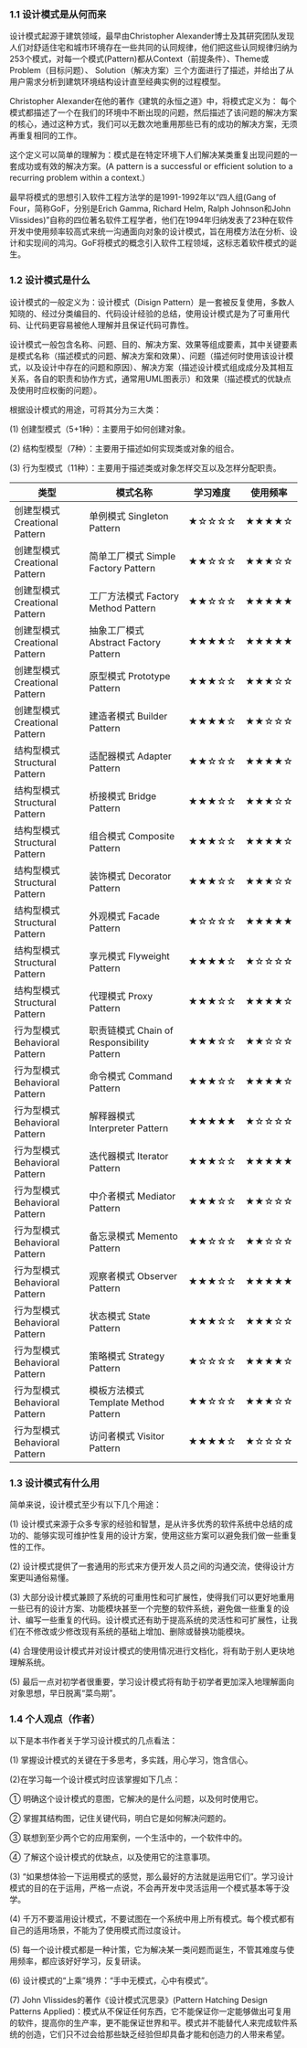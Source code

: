 ### 1.1 设计模式是从何而来

设计模式起源于建筑领域，最早由Christopher Alexander博士及其研究团队发现人们对舒适住宅和城市环境存在一些共同的认同规律，他们把这些认同规律归纳为253个模式，对每一个模式(Pattern)都从Context（前提条件）、Theme或Problem（目标问题）、 Solution（解决方案）三个方面进行了描述，并给出了从用户需求分析到建筑环境结构设计直至经典实例的过程模型。

Christopher Alexander在他的著作《建筑的永恒之道》中，将模式定义为： 每个模式都描述了一个在我们的环境中不断出现的问题，然后描述了该问题的解决方案的核心，通过这种方式，我们可以无数次地重用那些已有的成功的解决方案，无须再重复相同的工作。

这个定义可以简单的理解为：模式是在特定环境下人们解决某类重复出现问题的一套成功或有效的解决方案。(A pattern is a successful or efficient solution to a recurring  problem within a context.）

最早将模式的思想引入软件工程方法学的是1991-1992年以“四人组(Gang of Four，简称GoF，分别是Erich Gamma, Richard Helm, Ralph Johnson和John Vlissides)”自称的四位著名软件工程学者，他们在1994年归纳发表了23种在软件开发中使用频率较高式来统一沟通面向对象的设计模式，旨在用模方法在分析、设计和实现间的鸿沟。GoF将模式的概念引入软件工程领域，这标志着软件模式的诞生。

### 1.2 设计模式是什么

设计模式的一般定义为：设计模式（Disign Pattern）是一套被反复使用，多数人知晓的、经过分类编目的、代码设计经验的总结，使用设计模式是为了可重用代码、让代码更容易被他人理解并且保证代码可靠性。

设计模式一般包含名称、问题、目的、解决方案、效果等组成要素，其中关键要素是模式名称（描述模式的问题、解决方案和效果）、问题（描述何时使用该设计模式，以及设计中存在的问题和原因）、解决方案（描述设计模式组成成分及其相互关系，各自的职责和协作方式，通常用UML图表示）和效果（描述模式的优缺点及使用时应权衡的问题）。

根据设计模式的用途，可将其分为三大类：

(1) 创建型模式（5+1种）：主要用于如何创建对象。

(2) 结构型模型（7种）：主要用于描述如何实现类或对象的组合。

(3) 行为型模式（11种）：主要用于描述类或对象怎样交互以及怎样分配职责。

| 类型                          | 模式名称                                   | 学习难度 | 使用频率 |
| ----------------------------- | ------------------------------------------ | -------- | -------- |
| 创建型模式 Creational Pattern | 单例模式 Singleton Pattern                 | ★☆☆☆☆    | ★★★★☆    |
| 创建型模式 Creational Pattern | 简单工厂模式 Simple Factory Pattern        | ★★☆☆☆    | ★★★☆☆    |
| 创建型模式 Creational Pattern | 工厂方法模式 Factory Method Pattern        | ★★☆☆☆    | ★★★★★    |
| 创建型模式 Creational Pattern | 抽象工厂模式 Abstract Factory Pattern      | ★★★★☆    | ★★★★★    |
| 创建型模式 Creational Pattern | 原型模式 Prototype Pattern                 | ★★★☆☆    | ★★★☆☆    |
| 创建型模式 Creational Pattern | 建造者模式 Builder Pattern                 | ★★★★☆    | ★★☆☆☆    |
| 结构型模式 Structural Pattern | 适配器模式 Adapter Pattern                 | ★★☆☆☆    | ★★★★☆    |
| 结构型模式 Structural Pattern | 桥接模式 Bridge Pattern                    | ★★★☆☆    | ★★★☆☆    |
| 结构型模式 Structural Pattern | 组合模式 Composite Pattern                 | ★★★☆☆    | ★★★★☆    |
| 结构型模式 Structural Pattern | 装饰模式 Decorator Pattern                 | ★★★☆☆    | ★★★☆☆    |
| 结构型模式 Structural Pattern | 外观模式 Facade Pattern                    | ★☆☆☆☆    | ★★★★★    |
| 结构型模式 Structural Pattern | 享元模式 Flyweight Pattern                 | ★★★★☆    | ★☆☆☆☆    |
| 结构型模式 Structural Pattern | 代理模式 Proxy Pattern                     | ★★★☆☆    | ★★★★☆    |
| 行为型模式 Behavioral Pattern | 职责链模式 Chain of Responsibility Pattern | ★★★☆☆    | ★★☆☆☆    |
| 行为型模式 Behavioral Pattern | 命令模式 Command Pattern                   | ★★★☆☆    | ★★★★☆    |
| 行为型模式 Behavioral Pattern | 解释器模式 Interpreter Pattern             | ★★★★★    | ★☆☆☆☆    |
| 行为型模式 Behavioral Pattern | 迭代器模式 Iterator Pattern                | ★★★☆☆    | ★★★★★    |
| 行为型模式 Behavioral Pattern | 中介者模式 Mediator Pattern                | ★★★☆☆    | ★★☆☆☆    |
| 行为型模式 Behavioral Pattern | 备忘录模式 Memento Pattern                 | ★★☆☆☆    | ★★☆☆☆    |
| 行为型模式 Behavioral Pattern | 观察者模式 Observer Pattern                | ★★★☆☆    | ★★★★★    |
| 行为型模式 Behavioral Pattern | 状态模式 State Pattern                     | ★★★☆☆    | ★★★☆☆    |
| 行为型模式 Behavioral Pattern | 策略模式 Strategy Pattern                  | ★☆☆☆☆    | ★★★★☆    |
| 行为型模式 Behavioral Pattern | 模板方法模式 Template Method Pattern       | ★★☆☆☆    | ★★★☆☆    |
| 行为型模式 Behavioral Pattern | 访问者模式 Visitor Pattern                 | ★★★★☆    | ★☆☆☆☆    |

### 1.3 设计模式有什么用

简单来说，设计模式至少有以下几个用途：

(1) 设计模式来源于众多专家的经验和智慧，是从许多优秀的软件系统中总结的成功的、能够实现可维护性复用的设计方案，使用这些方案可以避免我们做一些重复性的工作。

(2) 设计模式提供了一套通用的形式来方便开发人员之间的沟通交流，使得设计方案更叫通俗易懂。

(3) 大部分设计模式兼顾了系统的可重用性和可扩展性，使得我们可以更好地重用一些已有的设计方案、功能模块甚至一个完整的软件系统，避免做一些重复的设计、编写一些重复的代码。设计模式还有助于提高系统的灵活性和可扩展性，让我们在不修改或少修改现有系统的基础上增加、删除或替换功能模块。

(4) 合理使用设计模式并对设计模式的使用情况进行文档化，将有助于别人更块地理解系统。

(5) 最后一点对初学者很重要，学习设计模式将有助于初学者更加深入地理解面向对象思想，早日脱离“菜鸟期”。

### 1.4 个人观点（作者）

以下是本书作者关于学习设计模式的几点看法：

(1) 掌握设计模式的关键在于多思考，多实践，用心学习，饱含信心。

(2)在学习每一个设计模式时应该掌握如下几点：

 ① 明确这个设计模式的意图，它解决的是什么问题，以及何时使用它。

 ② 掌握其结构图，记住关键代码，明白它是如何解决问题的。

 ③ 联想到至少两个它的应用案例，一个生活中的，一个软件中的。

 ④ 了解这个设计模式的优缺点，以及使用它的注意事项。

(3) “如果想体验一下运用模式的感觉，那么最好的方法就是运用它们”。学习设计模式的目的在于运用，严格一点说，不会再开发中灵活运用一个模式基本等于没学。

(4) 千万不要滥用设计模式，不要试图在一个系统中用上所有模式。每个模式都有自己的适用场景，不能为了使用模式而过度设计。

(5) 每一个设计模式都是一种计策，它为解决某一类问题而诞生，不管其难度与使用频率，都应该好好学习，反复研读。

(6) 设计模式的“上乘”境界：“手中无模式，心中有模式”。

(7) John Vlissides的著作《设计模式沉思录》(Pattern Hatching Design Patterns Applied)：模式从不保证任何东西，它不能保证你一定能够做出可复用的软件，提高你的生产率，更不能保证世界和平。模式并不能替代人来完成软件系统的创造，它们只不过会给那些缺乏经验但却具备才能和创造力的人带来希望。

 